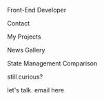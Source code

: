 Front-End Developer

Contact

My Projects

News Gallery 

State Management Comparison


still curious?

let's talk.
email here